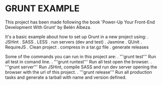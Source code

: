 
GRUNT EXAMPLE
=============

This project has been made following the book 'Power-Up Your Front-End Development With Grunt' by Belén Albeza.

It's a basic example about how to set up Grunt in a new project using:
. JSHint
. SASS
. LESS
. run servers (dev and test)
. Jasmine
. QUnit
. RequireJS
. Clean project
. compress in a tar.gz file
. generate releases

Some of the commands you can run in this project are:
. '''grunt test'''
	Run all test in comand line.
. '''grunt runtest'''
	Run all test open the browser.
. '''grunt server'''
	Run JSHint, compile SASS and run dev server opening the browser with the url of this project.
. '''grunt release'''
	Run all production tasks and generate a tarball with name and version defined.
